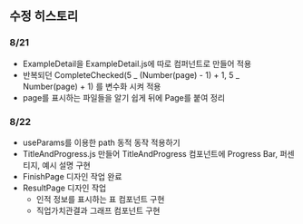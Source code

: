 ## 수정 히스토리

### 8/21

-   ExampleDetail을 ExampleDetail.js에 따로 컴퍼넌트로 만들어 적용
-   반복되던 CompleteChecked(5 _ (Number(page) - 1) + 1, 5 _ Number(page) + 1) 를 변수화 시켜 적용
-   page를 표시하는 파일들을 알기 쉽게 뒤에 Page를 붙여 정리

### 8/22

-   useParams를 이용한 path 동적 동작 적용하기
-   TitleAndProgress.js 만들어 TitleAndProgress 컴포넌트에 Progress Bar, 퍼센티지, 예시 설명 구현
-   FinishPage 디자인 작업 완료
-   ResultPage 디자인 작업
    -   인적 정보를 표시하는 표 컴포넌트 구현
    -   직업가치관결과 그래프 컴포넌트 구현
